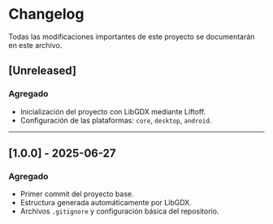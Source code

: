 # Changelog

Todas las modificaciones importantes de este proyecto se documentarán en este archivo.

## [Unreleased]
### Agregado
- Inicialización del proyecto con LibGDX mediante Liftoff.
- Configuración de las plataformas: `core`, `desktop`, `android`.

---

## [1.0.0] - 2025-06-27
### Agregado
- Primer commit del proyecto base.
- Estructura generada automáticamente por LibGDX.
- Archivos `.gitignore` y configuración básica del repositorio.
